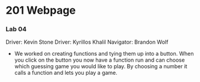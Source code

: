 # 201 Webpage

### Lab 04
Driver: Kevin Stone
Driver: Kyrillos Khalil
Navigator: Brandon Wolf

- We worked on creating functions and tying them up into a button. When you click on the button you now have a function run and can choose which guessing game you would like to play. By choosing a number it calls a function and lets you play a game.
